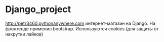 # Django_project
http://petr3460.pythonanywhere.com
интернет-магазин на Django. На фронтенде применил bootstrap. Используются cookies (для защиты от накрутки лайков)
